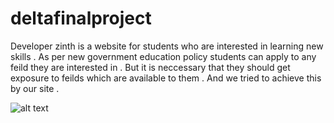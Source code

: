 # deltafinalproject
Developer zinth is a website for students who are interested in learning new skills . As per new government education policy students can apply to any feild they are interested in . 
But  it is neccessary that they should get exposure to feilds which are available to them . And we tried to achieve this by our site .


![alt text](https://github.com/Mansibisen/deltafinalproject/blob/master/image.jpg?raw=true)
